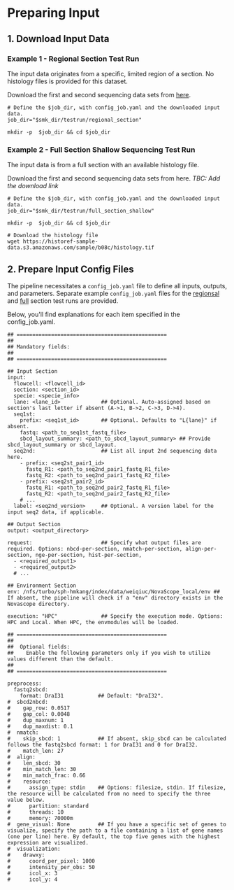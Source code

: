 
# Preparing Input

## 1. Download Input Data

### Example 1 - Regional Section Test Run

The input data originates from a specific, limited region of a section. No histology files is provided for this dataset.

Download the first and second sequencing data sets from [here](https://www.dropbox.com/scl/fi/3egsr9nqc559e9hb45vik/B08Csub_20240301_raw.tar.gz?rlkey=z06xwb3v6ku19dp6br6mlsgkm&dl=0).

```
# Define the $job_dir, with config_job.yaml and the downloaded input data.
job_dir="$smk_dir/testrun/regional_section"  

mkdir -p  $job_dir && cd $job_dir
```

### Example 2 - Full Section Shallow Sequencing Test Run 

The input data is from a full section with an available histology file.

Download the first and second sequencing data sets from here. *TBC: Add the download link*

```
# Define the $job_dir, with config_job.yaml and the downloaded input data.
job_dir="$smk_dir/testrun/full_section_shallow"  

mkdir -p  $job_dir && cd $job_dir

# Download the histology file
wget https://historef-sample-data.s3.amazonaws.com/sample/b08c/histology.tif
```

## 2. Prepare Input Config Files


The pipeline necessitates a `config_job.yaml` file to define all inputs, outputs, and parameters. Separate example `config_job.yaml` files for the [regionsal](https://github.com/seqscope/NovaScope/blob/main/testrun/regional_section/config_job.yaml) and [full](https://github.com/seqscope/NovaScope/blob/main/testrun/full_section_shallow/config_job.yaml) section test runs are provided.  

Below, you'll find explanations for each item specified in the config_job.yaml.

```
## ================================================
##
## Mandatory fields:
##
## ================================================

## Input Section
input:
  flowcell: <flowcell_id>
  section: <section_id>
  specie: <specie_info>
  lane: <lane_id>             ## Optional. Auto-assigned based on section's last letter if absent (A->1, B->2, C->3, D->4).
  seq1st:
    prefix: <seq1st_id>       ## Optional. Defaults to "L{lane}" if absent.
    fastq: <path_to_seq1st_fastq_file>
    sbcd_layout_summary: <path_to_sbcd_layout_summary> ## Provide sbcd_layout_summary or sbcd_layout.
  seq2nd:                     ## List all input 2nd sequencing data here.
    - prefix: <seq2st_pair1_id>
      fastq_R1: <path_to_seq2nd_pair1_fastq_R1_file>
      fastq_R2: <path_to_seq2nd_pair1_fastq_R2_file>
    - prefix: <seq2st_pair2_id>
      fastq_R1: <path_to_seq2nd_pair2_fastq_R1_file>
      fastq_R2: <path_to_seq2nd_pair2_fastq_R2_file>
    # ...
  label: <seq2nd_version>     ## Optional. A version label for the input seq2 data, if applicable.

## Output Section
output: <output_directory>

request:                      ## Specify what output files are required. Options: nbcd-per-section, nmatch-per-section, align-per-section, nge-per-section, hist-per-section,
  - <required_output1>
  - <required_output2>
  # ...

## Environment Section
env: /nfs/turbo/sph-hmkang/index/data/weiqiuc/NovaScope_local/env ## If absent, the pipeline will check if a "env" directory exists in the Novascope directory.

execution: "HPC"              ## Specify the execution mode. Options: HPC and Local. When HPC, the envmodules will be loaded.

## ================================================
##
##  Optional fields:
##    Enable the following parameters only if you wish to utilize values different than the default.
##
## ================================================

preprocess:
  fastq2sbcd:
    format: DraI31           ## Default: "DraI32".
#  sbcd2nbcd:
#    gap_row: 0.0517
#    gap_col: 0.0048
#    dup_maxnum: 1
#    dup_maxdist: 0.1
#  nmatch:
#    skip_sbcd: 1            ## If absent, skip_sbcd can be calculated follows the fastq2sbcd format: 1 for DraI31 and 0 for DraI32.
#    match_len: 27
#  align:
#    len_sbcd: 30
#    min_match_len: 30
#    min_match_frac: 0.66
#    resource:
#      assign_type: stdin    ## Options: filesize, stdin. If filesize, the resource will be calculated from no need to specify the three value below.
#      partition: standard
#      threads: 10
#      memory: 70000m
#  gene_visual: None         ## If you have a specific set of genes to visualize, specify the path to a file containing a list of gene names (one per line) here. By default, the top five genes with the highest expression are visualized.
#  visualization:
#    drawxy:
#      coord_per_pixel: 1000
#      intensity_per_obs: 50
#      icol_x: 3
#      icol_y: 4
```